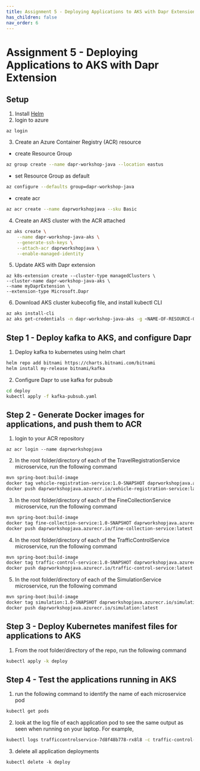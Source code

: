 ```yaml
---
title: Assignment 5 - Deploying Applications to AKS with Dapr Extension
has_children: false
nav_order: 6
---
```


# Assignment 5 - Deploying Applications to AKS with Dapr Extension

## Setup

1. Install [Helm](https://helm.sh/docs/intro/install/)
2. login to azure

```azurecli
az login
```

3. Create an Azure Container Registry (ACR) resource

  - create Resource Group
  
```bash
az group create --name dapr-workshop-java --location eastus
```

  - set Resource Group as default

```bash
az configure --defaults group=dapr-workshop-java
```

  - create acr

```bash
az acr create --name daprworkshopjava --sku Basic
```

4. Create an AKS cluster with the ACR attached

```bash
az aks create \
    --name dapr-workshop-java-aks \
    --generate-ssh-keys \
    --attach-acr daprworkshopjava \
    --enable-managed-identity
```

5. Update AKS with Dapr extension

```azurecli
az k8s-extension create --cluster-type managedClusters \
--cluster-name dapr-workshop-java-aks \
--name myDaprExtension \
--extension-type Microsoft.Dapr 
```

6. Download AKS cluster kubecofig file, and install kubectl CLI

```bash
az aks install-cli
az aks get-credentials -n dapr-workshop-java-aks -g <NAME-OF-RESOURCE-GROUP>
```

## Step 1 - Deploy kafka to AKS, and configure Dapr

1. Deploy kafka to kubernetes using helm chart

```bash
helm repo add bitnami https://charts.bitnami.com/bitnami
helm install my-release bitnami/kafka
```

2. Configure Dapr to use kafka for pubsub

```bash
cd deploy
kubectl apply -f kafka-pubsub.yaml
```

## Step 2 - Generate Docker images for applications, and push them to ACR

1. login to your ACR repository

```azurecli
az acr login --name daprworkshopjava
```

2. In the root folder/directory of each of the TravelRegistrationService microservice, run the following command

```bash
mvn spring-boot:build-image
docker tag vehicle-registration-service:1.0-SNAPSHOT daprworkshopjava.azurecr.io/vehicle-registration-service:latest
docker push daprworkshopjava.azurecr.io/vehicle-registration-service:latest
```

3. In the root folder/directory of each of the FineCollectionService microservice, run the following command

```bash
mvn spring-boot:build-image
docker tag fine-collection-service:1.0-SNAPSHOT daprworkshopjava.azurecr.io/fine-collection-service:latest
docker push daprworkshopjava.azurecr.io/fine-collection-service:latest
```
4. In the root folder/directory of each of the TrafficControlService microservice, run the following command

```bash
mvn spring-boot:build-image
docker tag traffic-control-service:1.0-SNAPSHOT daprworkshopjava.azurecr.io/traffic-control-service:latest
docker push daprworkshopjava.azurecr.io/traffic-control-service:latest
```

5. In the root folder/directory of each of the SimulationService microservice, run the following command

```bash
mvn spring-boot:build-image
docker tag simulation:1.0-SNAPSHOT daprworkshopjava.azurecr.io/simulation:latest
docker push daprworkshopjava.azurecr.io/simulation:latest
```

## Step 3 - Deploy Kubernetes manifest files for applications to AKS

1. From the root folder/directory of the repo, run the following command

```bash
kubectl apply -k deploy
```

## Step 4 - Test the applications running in AKS

1. run the following command to identify the name of each microservice pod

```bash
kubectl get pods
```

2. look at the log file of each application pod to see the same output as seen when running on your laptop. For example,

```bash
kubectl logs trafficcontrolservice-7d8f48b778-rx8l8 -c traffic-control-service
```

3. delete all application deployments

```azurecli
kubectl delete -k deploy
```